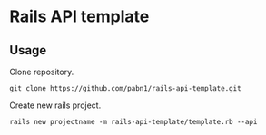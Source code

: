 # Rails API template

## Usage

Clone repository.
```
git clone https://github.com/pabn1/rails-api-template.git
```

Create new rails project.
```
rails new projectname -m rails-api-template/template.rb --api
```
